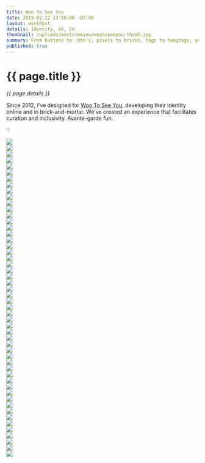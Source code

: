 ```yaml
---
title: Woo To See You
date: 2019-02-22 23:58:00 -07:00
layout: workPost
details: Identity, UX, CX
thumbnail: /uploads/wootoseeyou/wootoseeyou-thumb.jpg
summary: From buttons to .btn’s, pixels to bricks, tags to hangtags, and picks to pics.
published: true
---
```


<div class="mw-900  bp1-u-textAlign-center  u-mar-auto  u-mar-b05">
    <h1 class="u-noMargin u-mar-b01">{{ page.title }}</h1>
    <p class="as-h5  u-mar-b05"><em>{{ page.details }}</em></p>
    <p class="as-h3">Since 2012, I’ve designed for <a href="http://wootoseeyou.com/">Woo To See You</a>, developing their identity online and in brick-and-mortar. We’ve created an experience that facilitates curation and inclusivity. Avante-garde fun.</p>
    <p class="as-h5  u-textAlign-center  u-mar-b05">&#8757;</p>
</div>

<div class="Grid  Grid--withGutters">
    <div class="Grid-cell  u-size1of1">
        <img src="/uploads/wootoseeyou/wootoseeyou-hero.jpg"/>
    </div>
    <div class="Grid-cell  u-size1of4">
        <img src="/uploads/wootoseeyou/wootoseeyou-brand-grid.jpg"/>
    </div>
    <div class="Grid-cell  u-size1of4">
        <img src="/uploads/wootoseeyou/wootoseeyou-brand-grid-1.jpg"/>
    </div>
    <div class="Grid-cell  u-size1of4">
        <img src="/uploads/wootoseeyou/wootoseeyou-brand-grid-2.jpg"/>
    </div>
    <div class="Grid-cell  u-size1of4">
        <img src="/uploads/wootoseeyou/wootoseeyou-brand-grid-3.jpg"/>
    </div>
    <div class="Grid-cell  u-size1of4">
        <img src="/uploads/wootoseeyou/wootoseeyou-brand-grid-4.jpg"/>
    </div>
    <div class="Grid-cell  u-size1of4">
        <img src="/uploads/wootoseeyou/wootoseeyou-brand-grid-5.jpg"/>
    </div>
    <div class="Grid-cell  u-size1of4">
        <img src="/uploads/wootoseeyou/wootoseeyou-brand-grid-6.jpg"/>
    </div>
    <div class="Grid-cell  u-size1of4">
        <img src="/uploads/wootoseeyou/wootoseeyou-brand-grid-7.jpg"/>
    </div>
    <div class="Grid-cell  u-size1of2">
        <img src="/uploads/wootoseeyou/wootoseeyou-builds-2.jpg"/>
    </div>
    <div class="Grid-cell  u-size1of2">
        <img src="/uploads/wootoseeyou/wootoseeyou-builds-1.jpg"/>
    </div>
    <div class="Grid-cell  u-size1of2">
        <img src="/uploads/wootoseeyou/wootoseeyou-builds-4.jpg"/>
    </div>
    <div class="Grid-cell  u-size1of2">
        <img src="/uploads/wootoseeyou/wootoseeyou-builds-5.jpg"/>
    </div>
    <div class="Grid-cell  u-size1of2">
        <img src="/uploads/wootoseeyou/wootoseeyou-builds.jpg"/>
    </div>
    <div class="Grid-cell  u-size1of2">
        <img src="/uploads/wootoseeyou/wootoseeyou-builds-3.jpg"/>
    </div>
    <div class="Grid-cell  u-size1of4">
        <img src="/uploads/wootoseeyou/wootoseeyou-builds-26.jpg"/>
    </div>
    <div class="Grid-cell  u-size1of4">
        <img src="/uploads/wootoseeyou/wootoseeyou-builds-24.jpg"/>
    </div>
    <div class="Grid-cell  u-size1of2">
        <img src="/uploads/wootoseeyou/wootoseeyou-builds-25.jpg"/>
    </div>
    <div class="Grid-cell  u-size1of4">
        <img src="/uploads/wootoseeyou/wootoseeyou-builds-6.jpg"/>
    </div>
    <div class="Grid-cell  u-size1of4">
        <img src="/uploads/wootoseeyou/wootoseeyou-builds-9.jpg"/>
    </div>
    <div class="Grid-cell  u-size1of4">
        <img src="/uploads/wootoseeyou/wootoseeyou-builds-7.jpg"/>
    </div>
    <div class="Grid-cell  u-size1of4">
        <img src="/uploads/wootoseeyou/wootoseeyou-builds-8.jpg"/>
    </div>
    <div class="Grid-cell  u-size1of4">
        <img src="/uploads/wootoseeyou/wootoseeyou-builds-12.jpg"/>
    </div>
    <div class="Grid-cell  u-size1of4">
        <img src="/uploads/wootoseeyou/wootoseeyou-builds-11.jpg"/>
    </div>
    <div class="Grid-cell  u-size1of4">
        <img src="/uploads/wootoseeyou/wootoseeyou-builds-13.jpg"/>
    </div>
    <div class="Grid-cell  u-size1of4">
        <img src="/uploads/wootoseeyou/wootoseeyou-builds-14.jpg"/>
    </div>
    <div class="Grid-cell  u-size1of3">
        <img src="/uploads/wootoseeyou/wootoseeyou-builds-17.jpg"/>
    </div>
    <div class="Grid-cell  u-size1of3">
        <img src="/uploads/wootoseeyou/wootoseeyou-builds-16.jpg"/>
    </div>
    <div class="Grid-cell  u-size1of3">
        <img src="/uploads/wootoseeyou/wootoseeyou-builds-15.jpg"/>
    </div>
    <div class="Grid-cell  u-size1of3">
        <img src="/uploads/wootoseeyou/wootoseeyou-builds-18.jpg"/>
    </div>
    <div class="Grid-cell  u-size1of3">
        <img src="/uploads/wootoseeyou/wootoseeyou-builds-19.jpg"/>
    </div>
    <div class="Grid-cell  u-size1of3">
        <img src="/uploads/wootoseeyou/wootoseeyou-builds-20.jpg"/>
    </div>
    <div class="Grid-cell  u-size1of4">
        <img src="/uploads/wootoseeyou/wootoseeyou-builds-21.jpg"/>
    </div>
    <div class="Grid-cell  u-size1of4">
        <img src="/uploads/wootoseeyou/wootoseeyou-builds-22.jpg"/>
    </div>
    <div class="Grid-cell  u-size1of4">
        <img src="/uploads/wootoseeyou/wootoseeyou-builds-23.jpg"/>
    </div>
    <div class="Grid-cell  u-size1of4">
        <img src="/uploads/wootoseeyou/wootoseeyou-builds-10.jpg"/>
    </div>
    <div class="Grid-cell  u-size1of1">
        <img src="/uploads/wootoseeyou/wootoseeyou-spaces-1.jpg"/>
    </div>
    <div class="Grid-cell  u-size1of2">
        <img src="/uploads/wootoseeyou/wootoseeyou-spaces.jpg"/>
    </div>
    <div class="Grid-cell  u-size1of2">
        <img src="/uploads/wootoseeyou/wootoseeyou-spaces-2.jpg"/>
    </div>
    <div class="Grid-cell  u-size1of2">
        <img src="/uploads/wootoseeyou/wootoseeyou-spaces-3.jpg"/>
    </div>
    <div class="Grid-cell  u-size1of2">
        <img src="/uploads/wootoseeyou/wootoseeyou-spaces-4.jpg"/>
    </div>
    <div class="Grid-cell  u-size1of4">
        <img src="/uploads/wootoseeyou/wootoseeyou-spaces-10.jpg"/>
    </div>
    <div class="Grid-cell  u-size1of4">
        <img src="/uploads/wootoseeyou/wootoseeyou-spaces-8.jpg"/>
    </div>
    <div class="Grid-cell  u-size1of4">
        <img src="/uploads/wootoseeyou/wootoseeyou-spaces-6.jpg"/>
    </div>
    <div class="Grid-cell  u-size1of4">
        <img src="/uploads/wootoseeyou/wootoseeyou-spaces-5.jpg"/>
    </div>
    <div class="Grid-cell  u-size1of3">
        <img src="/uploads/wootoseeyou/wootoseeyou-spaces-9.jpg"/>
    </div>
    <div class="Grid-cell  u-size1of3">
        <img src="/uploads/wootoseeyou/wootoseeyou-spaces-7.jpg"/>
    </div>
    <div class="Grid-cell  u-size1of3">
        <img src="/uploads/wootoseeyou/wootoseeyou-spaces-11.jpg"/>
    </div>
    <div class="Grid-cell  u-size1of2">
        <img src="/uploads/wootoseeyou/wootoseeyou-people-1.jpg"/>
    </div>
    <div class="Grid-cell  u-size1of2">
        <img src="/uploads/wootoseeyou/wootooseeyou-people-2.jpg"/>
    </div>
    <div class="Grid-cell  u-size1of2">
        <img src="/uploads/wootoseeyou/wootoseeyou-people-3.jpg"/>
    </div>
    <div class="Grid-cell  u-size1of2">
        <img src="/uploads/wootoseeyou/wootoseeyou-people-4.jpg"/>
    </div>
</div>